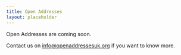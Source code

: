 ```yaml
---
title: Open Addresses
layout: placeholder
---
```


Open Addresses are coming soon.

Contact us on [info@openaddressesuk.org](mailto:info@openaddressesuk.org) if you want to know more.